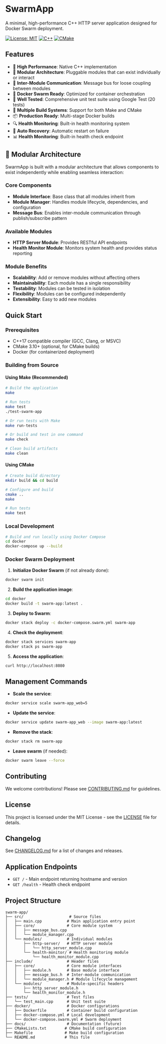 # SwarmApp

A minimal, high-performance C++ HTTP server application designed for Docker Swarm deployment.

[![License: MIT](https://img.shields.io/badge/License-MIT-yellow.svg)](https://opensource.org/licenses/MIT)
[![C++](https://img.shields.io/badge/C%2B%2B-11-blue.svg)](https://isocpp.org/)
[![CMake](https://img.shields.io/badge/CMake-3.10+-green.svg)](https://cmake.org/)

## Features

- 🚀 **High Performance**: Native C++ implementation
- 🧩 **Modular Architecture**: Pluggable modules that can exist individually or interact
- 🔄 **Inter-Module Communication**: Message bus for loose coupling between modules
- 🐳 **Docker Swarm Ready**: Optimized for container orchestration
- 🧪 **Well Tested**: Comprehensive unit test suite using Google Test (20 tests)
- 🔧 **Multiple Build Systems**: Support for both Make and CMake
- 📦 **Production Ready**: Multi-stage Docker builds
- 🔍 **Health Monitoring**: Built-in health monitoring system
- 🔄 **Auto Recovery**: Automatic restart on failure
- 📊 **Health Monitoring**: Built-in health check endpoint

## 🧩 Modular Architecture

SwarmApp is built with a modular architecture that allows components to exist independently while enabling seamless interaction:

### Core Components
- **Module Interface**: Base class that all modules inherit from
- **Module Manager**: Handles module lifecycle, dependencies, and configuration
- **Message Bus**: Enables inter-module communication through publish/subscribe pattern

### Available Modules
- **HTTP Server Module**: Provides RESTful API endpoints
- **Health Monitor Module**: Monitors system health and provides status reporting

### Module Benefits
- **Scalability**: Add or remove modules without affecting others
- **Maintainability**: Each module has a single responsibility
- **Testability**: Modules can be tested in isolation
- **Flexibility**: Modules can be configured independently
- **Extensibility**: Easy to add new modules

## Quick Start

### Prerequisites
- C++17 compatible compiler (GCC, Clang, or MSVC)
- CMake 3.10+ (optional, for CMake builds)
- Docker (for containerized deployment)

### Building from Source

#### Using Make (Recommended)
```bash
# Build the application
make

# Run tests
make test
./test-swarm-app

# Or run tests with Make
make run-tests

# Or build and test in one command
make check

# Clean build artifacts
make clean
```

#### Using CMake
```bash
# Create build directory
mkdir build && cd build

# Configure and build
cmake ..
make

# Run tests
make test
```

### Local Development
```bash
# Build and run locally using Docker Compose
cd docker
docker-compose up --build
```

### Docker Swarm Deployment

1. **Initialize Docker Swarm** (if not already done):
```bash
docker swarm init
```

2. **Build the application image**:
```bash
cd docker
docker build -t swarm-app:latest .
```

3. **Deploy to Swarm**:
```bash
docker stack deploy -c docker-compose.swarm.yml swarm-app
```

4. **Check the deployment**:
```bash
docker stack services swarm-app
docker stack ps swarm-app
```

5. **Access the application**:
```bash
curl http://localhost:8080
```

## Management Commands

- **Scale the service**:
```bash
docker service scale swarm-app_web=5
```

- **Update the service**:
```bash
docker service update swarm-app_web --image swarm-app:latest
```

- **Remove the stack**:
```bash
docker stack rm swarm-app
```

- **Leave swarm** (if needed):
```bash
docker swarm leave --force
```

## Contributing

We welcome contributions! Please see [CONTRIBUTING.md](CONTRIBUTING.md) for guidelines.

## License

This project is licensed under the MIT License - see the [LICENSE](LICENSE) file for details.

## Changelog

See [CHANGELOG.md](CHANGELOG.md) for a list of changes and releases.

## Application Endpoints

- `GET /` - Main endpoint returning hostname and version
- `GET /health` - Health check endpoint

## Project Structure

```
swarm-app/
├── src/                    # Source files
│   ├── main.cpp           # Main application entry point
│   ├── core/              # Core module system
│   │   ├── message_bus.cpp
│   │   └── module_manager.cpp
│   └── modules/           # Individual modules
│       ├── http-server/   # HTTP server module
│       │   └── http_server_module.cpp
│       └── health-monitor/ # Health monitoring module
│           └── health_monitor_module.cpp
├── include/               # Header files
│   ├── core/              # Core module interfaces
│   │   ├── module.h       # Base module interface
│   │   ├── message_bus.h  # Inter-module communication
│   │   └── module_manager.h # Module lifecycle management
│   └── modules/           # Module-specific headers
│       ├── http_server_module.h
│       └── health_monitor_module.h
├── tests/                 # Test files
│   └── test_main.cpp      # Unit test suite
├── docker/                # Docker configurations
│   ├── Dockerfile         # Container build configuration
│   ├── docker-compose.yml # Local development
│   └── docker-compose.swarm.yml # Swarm deployment
├── docs/                  # Documentation (future)
├── CMakeLists.txt        # CMake build configuration
├── Makefile              # Make build configuration
└── README.md             # This file
```
